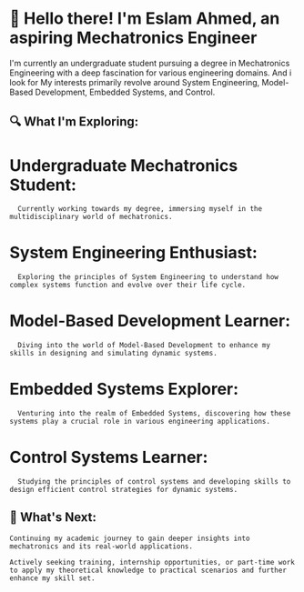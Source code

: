 # 👋 Hello there! I'm Eslam Ahmed, an aspiring Mechatronics Engineer

I'm currently an undergraduate student pursuing a degree in Mechatronics Engineering with a deep fascination for various engineering domains. 
And i look for  My interests primarily revolve around System Engineering, Model-Based Development, Embedded Systems, and Control.

## 🔍 What I'm Exploring:

  #  Undergraduate Mechatronics Student:
      Currently working towards my degree, immersing myself in the multidisciplinary world of mechatronics.

   # System Engineering Enthusiast: 
      Exploring the principles of System Engineering to understand how complex systems function and evolve over their life cycle.

  #  Model-Based Development Learner: 
      Diving into the world of Model-Based Development to enhance my skills in designing and simulating dynamic systems.

  #  Embedded Systems Explorer:
      Venturing into the realm of Embedded Systems, discovering how these systems play a crucial role in various engineering applications.

 #   Control Systems Learner:
      Studying the principles of control systems and developing skills to design efficient control strategies for dynamic systems.


## 🚀 What's Next:

    Continuing my academic journey to gain deeper insights into mechatronics and its real-world applications.

    Actively seeking training, internship opportunities, or part-time work to apply my theoretical knowledge to practical scenarios and further enhance my skill set.
    



<!--
**EslamAhmed55/EslamAhmed55** is a ✨ _special_ ✨ repository because its `README.md` (this file) appears on your GitHub profile.

Here are some ideas to get you started:

- 🔭 I’m currently working on ...
- 🌱 I’m currently learning ...
- 👯 I’m looking to collaborate on ...
- 🤔 I’m looking for help with ...
- 💬 Ask me about ...
- 📫 How to reach me: ...
- 😄 Pronouns: ...
- ⚡ Fun fact: ...
-->
